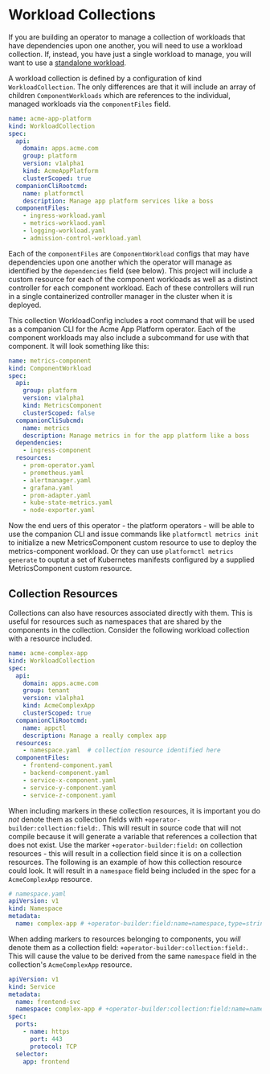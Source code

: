 # Workload Collections

If you are building an operator to manage a collection of workloads that have
dependencies upon one another, you will need to use a workload collection.  If,
instead, you have just a single workload to manage, you will want to use a
[standalone workload](standalone-workloads.md).

A workload collection is defined by a configuration of kind `WorkloadCollection`.
The only differences are that it will
include an array of children `ComponentWorkloads` which are references
to the individual, managed workloads via the `componentFiles` field.

```yaml
name: acme-app-platform
kind: WorkloadCollection
spec:
  api:
    domain: apps.acme.com
    group: platform
    version: v1alpha1
    kind: AcmeAppPlatform
    clusterScoped: true
  companionCliRootcmd:
    name: platformctl
    description: Manage app platform services like a boss
  componentFiles:
    - ingress-workload.yaml
    - metrics-worklaod.yaml
    - logging-workload.yaml
    - admission-control-workload.yaml
```

Each of the `componentFiles` are `ComponentWorkload` configs that may have dependencies
upon one another which the operator will manage as identified by the
`dependencies` field (see below).  This project will include a
custom resource for each of the component workloads as well as a distinct
controller for each component workload.  Each of these controllers will run in a
single containerized controller manager in the cluster when it is deployed.

This collection WorkloadConfig includes a root command that will be used as a
companion CLI for the Acme App Platform operator.  Each of the component
workloads may also include a subcommand for use with that component.  It will
look something like this:

```yaml
name: metrics-component
kind: ComponentWorkload
spec:
  api:
    group: platform
    version: v1alpha1
    kind: MetricsComponent
    clusterScoped: false
  companionCliSubcmd:
    name: metrics
    description: Manage metrics in for the app platform like a boss
  dependencies:
    - ingress-component
  resources:
    - prom-operator.yaml
    - prometheus.yaml
    - alertmanager.yaml
    - grafana.yaml
    - prom-adapter.yaml
    - kube-state-metrics.yaml
    - node-exporter.yaml
```

Now the end uers of this operator - the platform operators - will be able to use
the companion CLI and issue commands like `platformctl metrics init` to
initialize a new MetricsComponent custom resource to use to deploy the
metrics-component workload.  Or they can use `platformctl metrics generate` to
ouptut a set of Kubernetes manifests configured by a supplied MetricsComponent
custom resource.

## Collection Resources

Collections can also have resources associated directly with them.  This is
useful for resources such as namespaces that are shared by the components in the
collection.  Consider the following workload collection with a resource
included.

```yaml
name: acme-complex-app
kind: WorkloadCollection
spec:
  api:
    domain: apps.acme.com
    group: tenant
    version: v1alpha1
    kind: AcmeComplexApp
    clusterScoped: true
  companionCliRootcmd:
    name: appctl
    description: Manage a really complex app
  resources:
    - namespace.yaml  # collection resource identified here
  componentFiles:
    - frontend-component.yaml
    - backend-component.yaml
    - service-x-component.yaml
    - service-y-component.yaml
    - service-z-component.yaml
```

When including markers in these collection resources, it is important you do
*not* denote them as collection fields with `+operator-builder:collection:field:`.
This will result in source code that will not compile because it will generate a
variable that references a collection that does not exist.  Use the marker
`+operator-builder:field:` on collection resources - this will result in a
collection field since it is on a collection resources.  The following is an
example of how this collection resource could look.  It will result in a
`namespace` field being included in the spec for a `AcmeComplexApp` resource.

```yaml
# namespace.yaml
apiVersion: v1
kind: Namespace
metadata:
  name: complex-app # +operator-builder:field:name=namespace,type=string
```

When adding markers to resources belonging to components, you *will* denote them
as a collection field: `+operator-builder:collection:field:`.  This will cause
the value to be derived from the same `namespace` field in the collection's
`AcmeComplexApp` resource.

```yaml
apiVersion: v1
kind: Service
metadata:
  name: frontend-svc
  namespace: complex-app # +operator-builder:collection:field:name=namespace,type=string
spec:
  ports:
    - name: https
      port: 443
      protocol: TCP
  selector:
    app: frontend
```

